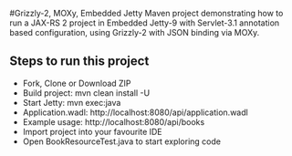 #Grizzly-2, MOXy, Embedded Jetty
Maven project demonstrating how to run a JAX-RS 2 project in Embedded Jetty-9 with Servlet-3.1 annotation based configuration,
using Grizzly-2 with JSON binding via MOXy.

## Steps to run this project
* Fork, Clone or Download ZIP
* Build project: mvn clean install -U
* Start Jetty: mvn exec:java
* Application.wadl: http://localhost:8080/api/application.wadl
* Example usage: http://localhost:8080/api/books
* Import project into your favourite IDE
* Open BookResourceTest.java to start exploring code
